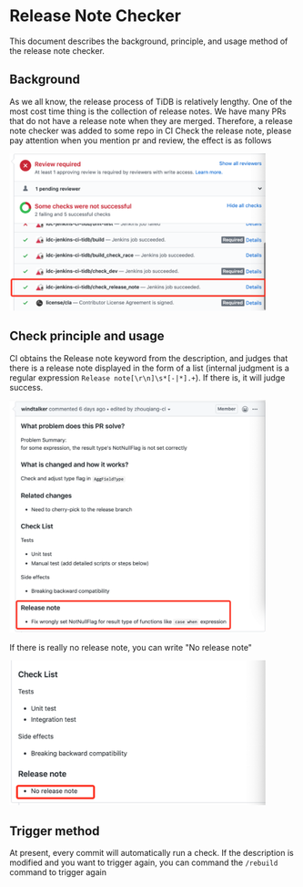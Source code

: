 # Release Note Checker

This document describes the background, principle, and usage method of the release note checker.

## Background
As we all know, the release process of TiDB is relatively lengthy. One of the most cost time thing is the collection of release notes. We have many PRs that do not have a release note when they are merged. Therefore, a release note checker was added to some repo in CI Check the release note, please pay attention when you mention pr and review, the effect is as follows

<img src="../media/release-note-1.png" alt="Release note checker" width="450"/>

## Check principle and usage
CI obtains the Release note keyword from the description, and judges that there is a release note displayed in the form of a list (internal judgment is a regular expression `Release note[\r\n]\s*[-|*].+`). If there is, it will judge success.

<img src="../media/release-note-2.png" alt="Write release note" width="450"/>

If there is really no release note, you can write "No release note"

<img src="../media/release-note-3.png" alt="No release note" width="450"/>

## Trigger method
At present, every commit will automatically run a check. If the description is modified and you want to trigger again, you can command the `/rebuild` command to trigger again
